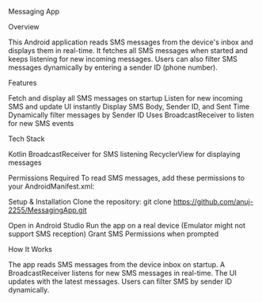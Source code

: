 Messaging App

Overview

This Android application reads SMS messages from the device's inbox and displays them in real-time. It fetches all SMS messages when started and keeps listening for new incoming messages. Users can also filter SMS messages dynamically by entering a sender ID (phone number).

Features

Fetch and display all SMS messages on startup 
Listen for new incoming SMS and update UI instantly 
Display SMS Body, Sender ID, and Sent Time 
Dynamically filter messages by Sender ID 
Uses BroadcastReceiver to listen for new SMS events

Tech Stack

Kotlin 
BroadcastReceiver for SMS listening
RecyclerView for displaying messages

Permissions Required
To read SMS messages, add these permissions to your AndroidManifest.xml:
<uses-permission android:name="android.permission.RECEIVE_SMS" />
<uses-permission android:name="android.permission.READ_SMS" />

Setup & Installation
Clone the repository:
git clone https://github.com/anuj-2255/MessagingApp.git

Open in Android Studio
Run the app on a real device (Emulator might not support SMS reception)
Grant SMS Permissions when prompted

How It Works

The app reads SMS messages from the device inbox on startup.
A BroadcastReceiver listens for new SMS messages in real-time.
The UI updates with the latest messages.
Users can filter SMS by sender ID dynamically.
